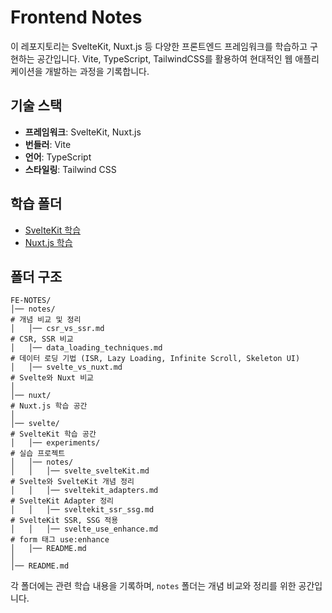 # Frontend Notes

이 레포지토리는 SvelteKit, Nuxt.js 등 다양한 프론트엔드 프레임워크를 학습하고 구현하는 공간입니다. Vite, TypeScript, TailwindCSS를 활용하여 현대적인 웹 애플리케이션을 개발하는 과정을 기록합니다.

## 기술 스택

- **프레임워크**: SvelteKit, Nuxt.js
- **번들러**: Vite
- **언어**: TypeScript
- **스타일링**: Tailwind CSS

## 학습 폴더

- [SvelteKit 학습](./svelte)
- [Nuxt.js 학습](./nuxt)

## 폴더 구조

```
FE-NOTES/
│── notes/                                                                  # 개념 비교 및 정리
│   │── csr_vs_ssr.md                                                       # CSR, SSR 비교
│   │── data_loading_techniques.md                                          # 데이터 로딩 기법 (ISR, Lazy Loading, Infinite Scroll, Skeleton UI)
│   │── svelte_vs_nuxt.md                                                   # Svelte와 Nuxt 비교
│
│── nuxt/                                                                   # Nuxt.js 학습 공간
│
│── svelte/                                                                 # SvelteKit 학습 공간
│   │── experiments/                                                        # 실습 프로젝트
│   │── notes/
│   │   │── svelte_svelteKit.md                                             # Svelte와 SvelteKit 개념 정리
│   │   │── sveltekit_adapters.md                                           # SvelteKit Adapter 정리
│   │   │── sveltekit_ssr_ssg.md                                            # SvelteKit SSR, SSG 적용
│   │   │── svelte_use_enhance.md                                           # form 태그 use:enhance
│   │── README.md
│
│── README.md
```

각 폴더에는 관련 학습 내용을 기록하며, `notes` 폴더는 개념 비교와 정리를 위한 공간입니다.
